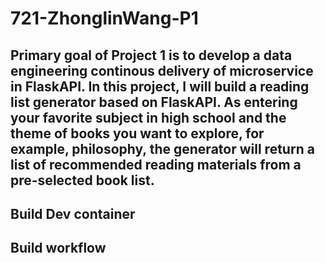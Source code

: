 # 721-ZhonglinWang-P1

## Primary goal of Project 1 is to develop a data engineering continous delivery of microservice in FlaskAPI. In this project, I will build a reading list generator based on FlaskAPI. As entering your favorite subject in high school and the theme of books you want to explore, for example, philosophy, the generator will return a list of recommended reading materials from a pre-selected book list.

## Build Dev container

## Build workflow
